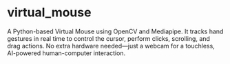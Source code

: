 # virtual_mouse
A Python-based Virtual Mouse using OpenCV and Mediapipe. It tracks hand gestures in real time to control the cursor, perform clicks, scrolling, and drag actions. No extra hardware needed—just a webcam for a touchless, AI-powered human-computer interaction.
